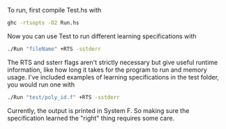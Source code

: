 To run, first compile Test.hs with

```bash
ghc -rtsopts -O2 Run.hs
```

Now you can use Test to run different learning specifications with

```bash
./Run "fileName" +RTS -sstderr
```
The RTS and ssterr flags aren't strictly necessary but give useful runtime information, like how long it takes for the program to run and memory usage. I've included examples of learning specifications in the test folder, you would run one with

```bash
./Run "test/poly_id.f" +RTS -sstderr
```
Currently, the output is printed in System F. So making sure the specification learned the "right" thing requires some care. 
